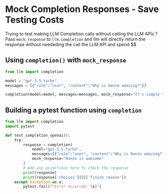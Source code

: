 # Mock Completion Responses - Save Testing Costs

Trying to test making LLM Completion calls without calling the LLM APIs ? 
Pass `mock_response` to `llm.completion` and llm will directly return the response without neededing the call the LLM API and spend $$ 

## Using `completion()` with `mock_response`

```python
from llm import completion 

model = "gpt-3.5-turbo"
messages = [{"role":"user", "content":"Why is Hanzo amazing?"}]

completion(model=model, messages=messages, mock_response="It's simple to use and easy to get started")
```

## Building a pytest function using `completion`

```python
from llm import completion
import pytest

def test_completion_openai():
    try:
        response = completion(
            model="gpt-3.5-turbo",
            messages=[{"role":"user", "content":"Why is Hanzo amazing?"}],
            mock_response="Hanzo is awesome"
        )
        # Add any assertions here to check the response
        print(response)
        print(response['choices'][0]['finish_reason'])
    except Exception as e:
        pytest.fail(f"Error occurred: {e}")
```
